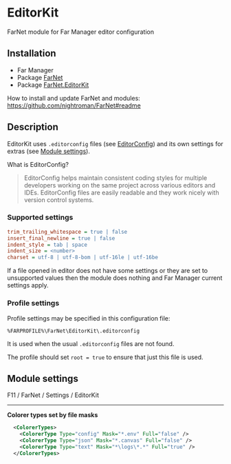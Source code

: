 # EditorKit

[EditorConfig]: https://editorconfig.org/

FarNet module for Far Manager editor configuration

## Installation

- Far Manager
- Package [FarNet](https://www.nuget.org/packages/FarNet/)
- Package [FarNet.EditorKit](https://www.nuget.org/packages/FarNet.EditorKit/)

How to install and update FarNet and modules:\
https://github.com/nightroman/FarNet#readme

## Description

EditorKit uses `.editorconfig` files (see [EditorConfig]) and its own settings
for extras (see [Module settings](#module-settings)).

What is EditorConfig?

> EditorConfig helps maintain consistent coding styles for multiple developers
working on the same project across various editors and IDEs. EditorConfig files
are easily readable and they work nicely with version control systems.

### Supported settings

```ini
trim_trailing_whitespace = true | false
insert_final_newline = true | false
indent_style = tab | space
indent_size = <number>
charset = utf-8 | utf-8-bom | utf-16le | utf-16be
```

If a file opened in editor does not have some settings or they are set to
unsupported values then the module does nothing and Far Manager current
settings apply.

### Profile settings

Profile settings may be specified in this configuration file:

    %FARPROFILE%\FarNet\EditorKit\.editorconfig

It is used when the usual `.editorconfig` files are not found.

The profile should set `root = true` to ensure that just this file is used.

## Module settings

F11 / FarNet / Settings / EditorKit

***
**Colorer types set by file masks**

```xml
  <ColorerTypes>
    <ColorerType Type="config" Mask="*.env" Full="false" />
    <ColorerType Type="json" Mask="*.canvas" Full="false" />
    <ColorerType Type="text" Mask="*\logs\*.*" Full="true" />
  </ColorerTypes>
```
